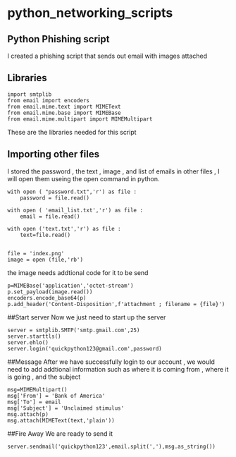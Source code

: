 # python_networking_scripts

## Python Phishing script 
I created a phishing script that sends out email with images attached 

## Libraries 

```
import smtplib
from email import encoders
from email.mime.text import MIMEText
from email.mime.base import MIMEBase
from email.mime.multipart import MIMEMultipart

```
These are the libraries needed for this script 

## Importing other files 
I stored the password , the text , image , and list of emails in other files , I will open them useing the open command in python.

```
with open ( "password.txt",'r') as file : 
    password = file.read()

with open ( 'email_list.txt','r') as file : 
    email = file.read()

with open ('text.txt','r') as file :
    text=file.read()


file = 'index.png'
image = open (file,'rb')
```
the image needs addtional code for it to be send

```
p=MIMEBase('application','octet-stream')
p.set_payload(image.read())
encoders.encode_base64(p)
p.add_header('Content-Disposition',f'attachment ; filename = {file}')

```
##Start server 
Now we just need to start up the server 

```
server = smtplib.SMTP('smtp.gmail.com',25)
server.starttls()
server.ehlo()
server.login('quickpython123@gmail.com',password)

```

##Message
After we have successfully login to our account , we would need to add addtional information such as where it is coming from , where it is going , and the subject

```
msg=MIMEMultipart()
msg['From'] = 'Bank of America'
msg['To'] = email 
msg['Subject'] = 'Unclaimed stimulus'
msg.attach(p)
msg.attach(MIMEText(text,'plain'))

```

##Fire Away 
We are ready to send it 

```
server.sendmail('quickpython123',email.split(','),msg.as_string())

```



